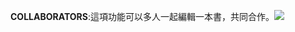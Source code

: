 **COLLABORATORS**:這項功能可以多人一起編輯一本書，共同合作。![](https://dl.dropboxusercontent.com/s/lhu7a2bdzobqofg/%E8%9E%A2%E5%B9%95%E6%88%AA%E5%9C%96%202015-02-11%2016.41.00.png?dl=0)
